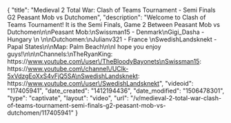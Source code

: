 {
    "title": "Medieval 2 Total War: Clash of Teams Tournament - Semi Finals G2 Peasant Mob vs Dutchomen",
    "description": "Welcome to Clash of Teams Tournament!  It is the Semi Finals, Game 2 Between Peasant Mob vs Dutchomen\n\nPeasant Mob:\nSwissman15  - Denmark\nGigi_Dasha - Hungary \n \n\nDutchomen:\nJulianv321 - France \nSwedishLandsknekt - Papal States\n\nMap: Palm Beach\n\nI hope you enjoy guys!\n\n\nChannels:\nTheRyanKing: https:\/\/www.youtube.com\/user\/TheBloodyBayonets\nSwissman15: https:\/\/www.youtube.com\/channel\/UClk-5xVdzgEoXxS4vFjQ5SA\nSwedishLandsknekt: https:\/\/www.youtube.com\/user\/SwedishLandsknekt",
    "videoid": "117405941",
    "date_created": "1412194436",
    "date_modified": "1506478301",
    "type": "captivate",
    "layout": "video",
    "url": "\/v\/medieval-2-total-war-clash-of-teams-tournament-semi-finals-g2-peasant-mob-vs-dutchomen\/117405941"
}